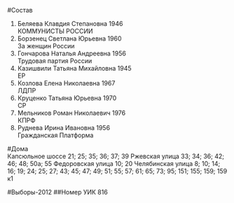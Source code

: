 #Состав
1. Беляева Клавдия Степановна 1946   
    КОММУНИСТЫ РОССИИ
2. Борзенец Светлана Юрьевна 1960   
    За женщин России
3. Гончарова Наталья Андреевна 1956   
    Трудовая партия России
4. Казишвили Татьяна Михайловна 1945   
    ЕР
5. Козлова Елена Николаевна 1967   
    ЛДПР
6. Круценко Татьяна Юрьевна 1970   
    СР
7. Мельников Роман Николаевич 1976   
    КПРФ
8. Руднева Ирина Ивановна 1956   
    Гражданская Платформа

#Дома  
Капсюльное шоссе 21; 25; 35; 36; 37; 39 Ржевская улица 33; 34; 36; 42; 46; 48; 50а; 55 Федоровская улица 10; 20 Челябинская улица 8; 10; 14; 16; 19; 24; 25; 27; 43; 45; 47; 49; 51; 55; 57; 61; 65; 73; 95; 151; 155; 159; 159 к1

#Выборы-2012
##Номер УИК
816
